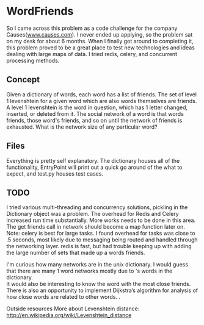 WordFriends
===========
So I came across this problem as a code challenge for the company Causes(www.causes.com).  I never ended up applying, so the problem sat on my desk for about 6 months.  When I finally got around to completing it, this problem proved to be a great place to test new technologies and ideas dealing with large maps of data.  I tried redis, celery, and concurrent processing methods.

Concept
-------
Given a dictionary of words, each word has a list of friends.  The set of level 1 levenshtein for a given word which are also words themselves are friends.  A level 1 levenshtein is the word in question, which has 1 letter changed, inserted, or deleted from it.   The social network of a word is that words friends, those word's friends, and so on until the network of friends is exhausted.
What is the network size of any particular word? 

Files
-----
Everything is pretty self explanatory.   The dictionary houses all of the functionality, EntryPoint will print out a quick go around of the what to expect, and test.py houses test cases.  

TODO
----
I tried various multi-threading and concurrency solutions, pickling in the Dictionary object was a problem.  The overhead for Redis and Celery increased run time substantially.  More works needs to be done in this area.  The get friends call in network should become a map function later on.
Note: celery is best for large tasks.  I found overhead for tasks was close to .5 seconds, most likely due to messaging being routed and handled through the networking layer.  redis is fast, but had trouble keeping up with adding the large number of sets that made up a words friends.

I'm curious how many networks are in the unix dictionary.  I would guess that there are many 1 word networks mostly due to 's words in the dictionary.  
It would also be interesting to know the word with the most close friends.  
There is also an opportunity to implement Dijkstra’s algorithm for analysis of how close words are related  to other words.  .  

Outside resources
More about Levenshtein distance: http://en.wikipedia.org/wiki/Levenshtein_distance